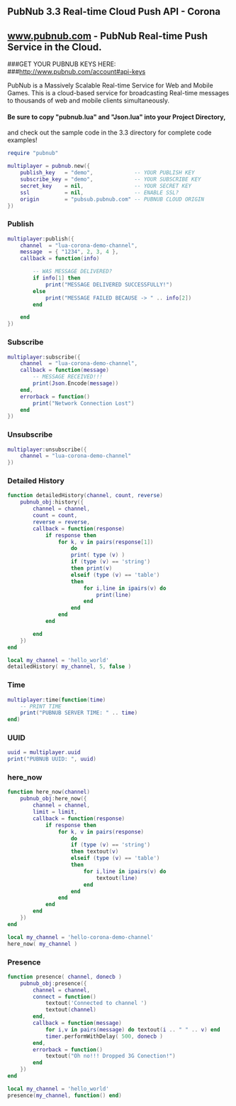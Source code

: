 ## PubNub 3.3 Real-time Cloud Push API - Corona
## www.pubnub.com - PubNub Real-time Push Service in the Cloud. 

###GET YOUR PUBNUB KEYS HERE:
###http://www.pubnub.com/account#api-keys

PubNub is a Massively Scalable Real-time Service for Web and Mobile Games.
This is a cloud-based service for broadcasting Real-time messages
to thousands of web and mobile clients simultaneously.

#### Be sure to copy "pubnub.lua" and "Json.lua" into your Project Directory,
and check out the sample code in the 3.3 directory for complete code examples!

```lua
require "pubnub"

multiplayer = pubnub.new({
    publish_key   = "demo",             -- YOUR PUBLISH KEY
    subscribe_key = "demo",             -- YOUR SUBSCRIBE KEY
    secret_key    = nil,                -- YOUR SECRET KEY
    ssl           = nil,                -- ENABLE SSL?
    origin        = "pubsub.pubnub.com" -- PUBNUB CLOUD ORIGIN
})
```

### Publish
```lua
multiplayer:publish({
    channel  = "lua-corona-demo-channel",
    message  = { "1234", 2, 3, 4 },
    callback = function(info)

        -- WAS MESSAGE DELIVERED?
        if info[1] then
            print("MESSAGE DELIVERED SUCCESSFULLY!")
        else
            print("MESSAGE FAILED BECAUSE -> " .. info[2])
        end

    end
})
```

### Subscribe
```lua
multiplayer:subscribe({
    channel  = "lua-corona-demo-channel",
    callback = function(message)
        -- MESSAGE RECEIVED!!!
        print(Json.Encode(message))
    end,
    errorback = function()
        print("Network Connection Lost")
    end
})
```

### Unsubscribe
```lua
multiplayer:unsubscribe({
    channel = "lua-corona-demo-channel"
})
```

### Detailed History
```lua
function detailedHistory(channel, count, reverse)
    pubnub_obj:history({
        channel = channel,
        count = count,
        reverse = reverse,
        callback = function(response)
            if response then
                for k, v in pairs(response[1])
                    do
                    print( type (v) )
                    if (type (v) == 'string')
                    then print(v)
                    elseif (type (v) == 'table')
                    then
                        for i,line in ipairs(v) do
                            print(line)
                        end
                    end
                end
            end

        end
    })
end

local my_channel = 'hello_world'
detailedHistory( my_channel, 5, false )
```

### Time
```lua
multiplayer:time(function(time)
    -- PRINT TIME
    print("PUBNUB SERVER TIME: " .. time)
end)
```

### UUID
```lua
uuid = multiplayer.uuid
print("PUBNUB UUID: ", uuid)
```

### here_now
```lua
function here_now(channel)
    pubnub_obj:here_now({
        channel = channel,
        limit = limit,
        callback = function(response)
            if response then
                for k, v in pairs(response) 
                    do 
                    if (type (v) == 'string')
                    then textout(v)
                    elseif (type (v) == 'table') 
                    then
                        for i,line in ipairs(v) do
                            textout(line)
                        end
                    end
                end
            end
        end
    })
end

local my_channel = 'hello-corona-demo-channel'
here_now( my_channel )
```

### Presence
```lua
function presence( channel, donecb )
    pubnub_obj:presence({
        channel = channel,
        connect = function()
            textout('Connected to channel ')
            textout(channel)
        end,
        callback = function(message)
            for i,v in pairs(message) do textout(i .. " " .. v) end
            timer.performWithDelay( 500, donecb )
        end,
        errorback = function()
            textout("Oh no!!! Dropped 3G Conection!")
        end
    })
end

local my_channel = 'hello_world'
presence(my_channel, function() end)

```
